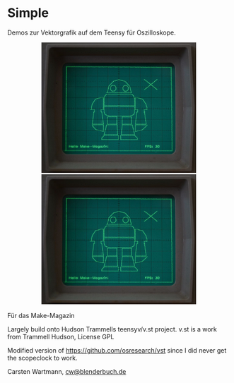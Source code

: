 # Simple
Demos zur Vektorgrafik auf dem Teensy für Oszilloskope.

<p align="center">
  <img src="https://github.com/callimero/Spielwiese/blob/master/Bilder/MakeyDemo.jpg?raw=true" width="350"/>
  <img src="https://github.com/callimero/Spielwiese/blob/master/Bilder/MakeyDemo.jpg?raw=true" width="350"/>
</p>

Für das Make-Magazin



Largely build onto Hudson Trammells teensyv/v.st project. v.st is a work from Trammell Hudson, License GPL


Modified version of https://github.com/osresearch/vst since I did never get the scopeclock to work.



Carsten Wartmann, cw@blenderbuch.de
